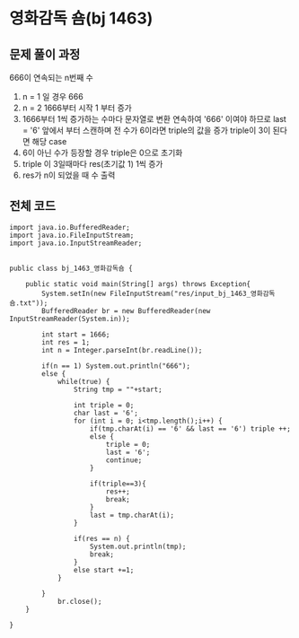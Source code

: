 # 영화감독 숌(bj 1463)

## 문제 풀이 과정

666이 연속되는 n번째 수

1. n = 1 일 경우 666
2. n = 2 1666부터 시작 1 부터 증가
3. 1666부터 1씩 증가하는 수마다 문자열로 변환 연속하여 '666' 이여야 하므로
   last = '6' 앞에서 부터 스캔하며 전 수가 6이라면 triple의 값을 증가 triple이 3이 된다면 해당 case
4. 6이 아닌 수가 등장할 경우 triple은 0으로 초기화
5. triple 이 3일때마다 res(초기값 1) 1씩 증가
6. res가 n이 되었을 때 수 출력

## 전체 코드

```
import java.io.BufferedReader;
import java.io.FileInputStream;
import java.io.InputStreamReader;


public class bj_1463_영화감독숌 {

	public static void main(String[] args) throws Exception{
		System.setIn(new FileInputStream("res/input_bj_1463_영화감독숌.txt"));
		BufferedReader br = new BufferedReader(new InputStreamReader(System.in));

		int start = 1666;
		int res = 1;
		int n = Integer.parseInt(br.readLine());

		if(n == 1) System.out.println("666");
		else {
			while(true) {
				String tmp = ""+start;

				int triple = 0;
				char last = '6';
				for (int i = 0; i<tmp.length();i++) {
					if(tmp.charAt(i) == '6' && last == '6') triple ++;
					else {
						triple = 0;
						last = '6';
						continue;
					}

					if(triple==3){
                        res++;
                        break;
                    }
					last = tmp.charAt(i);
				}

				if(res == n) {
					System.out.println(tmp);
					break;
				}
				else start +=1;
			}

		}
			br.close();
	}

}

```
